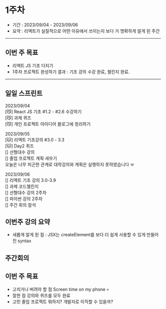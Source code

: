 # 1주차
- 기간 : 2023/09/04 - 2023/09/06
- 요약 : 리액트가 실질적으로 어떤 이유에서 쓰이는지 보다 거 명확하게 알게 된 주간

-------------------------
## 이번 주 목표
- 리액트 JS 기초 다지기
- 1주차 프로젝트 완성하기
결과 : 기초 강의 수강 완료, 챌린지 완료.
----------------------
## 일일 스프린트
2023/09/04  
[😼] React JS 기초 #1.2 - #2.6 수강하기  
[😼] 과제 퀴즈  
[😼] 개인 프로젝트 아이디어 블로그에 정리하기

2023/09/05  
[🐱] 리액트 기초강의 #3.0 - 3.3  
[🐱] Day2 퀴즈  
[] 선형대수 강의  
[] 졸업 프로젝트 계획 세우기  
오늘은 너무 피곤한 관계로 대학강의와 계획은 실행하지 못하였습니다 ㅠ

2023/09/06  
[] 리액트 기초 강의 3.0-3.9  
[] 과제 코드챌린지  
[] 선형대수 강의 2주차  
[] 파이썬 강의 2주차  
[] 주간 회의 참석 

## 이번주 강의 요약 
- 새롭게 알게 된 점 : JSX는 createElement를 보다 더 쉽게 사용할 수 있게 만들어진 syntax

## 주간회의 

## 이번 주 목표 
- 고치거나 버려야 할 점
  Screen time on my phone 💀
- 잘한 점
  강의와 퀴즈를 모두 완료
- 고민
  졸업 프로젝트 뭐하지?
  개발자로 이직할 수 있을까?
